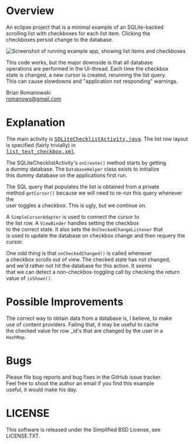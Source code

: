# Overview
An eclipse project that is a minimal example of an SQLite-backed   
scrolling list with checkboxes for each list item.  Clicking the   
checkboxes persist change to the database.   

<img src="http://github.com/romanows/SQLiteChecklist/raw/master/screenshot.png" alt="Screenshot of running example app, showing list items and checkboxes" />

This code works, but the major downside is that all database   
operations are performed in the UI-thread.  Each time the checkbox   
state is changed, a new cursor is created, rerunning the list query.   
This can cause slowdowns and "application not responding" warnings.   

Brian Romanowski   
romanows@gmail.com   


# Explanation
The main activity is <tt><a href="http://github.com/romanows/SQLiteChecklist/raw/master/src/com/pwnetics/example/SQLiteChecklistActivity.java">SQLiteChecklistActivity.java</a></tt>.  The list row layout is specified (fairly trivially) in   
<tt><a href="http://github.com/romanows/SQLiteChecklist/raw/master/res/layout/list_text_checkbox.xml">list_text_checkbox.xml</a></tt>.   

The SQLiteChecklistActivity's <code>onCreate()</code> method starts by getting  
a dummy database.  The <code>DatabaseHelper</code> class exists to initialize   
this dummy database on the applications first run.   

The SQL query that populates the list is obtained from a private   
method <code>getCursor()</code> because we will need to re-run this query whenever the   
user toggles a checkbox.  This is ugly, but we continue on.   

A <code>SimpleCursorAdapter</code> is used to connect the cursor to    
the list row.  A <code>ViewBinder</code> handles setting the checkbox   
to the correct state.  It also sets the <code>OnCheckedChangeListener</code> that   
is used to update the database on checkbox change and then requery the   
cursor.

One odd thing is that <code>onCheckedChanged()</code> is called whenever   
a checkbox scrolls out of view.  The checked state has not changed,   
and we'd rather not hit the database for this action.  It <em>seems</em>   
that we can detect a non-checkbox-toggling call by checking the return   
value of <code>isShown()</code>.   


# Possible Improvements
The correct way to obtain data from a database is, I believe, to make   
use of content providers.  Failing that, it may be useful to cache   
the checked value for row _id's that are changed by the user in a    
<code>HashMap</code>.


# Bugs
Please file bug reports and bug fixes in the GitHub issue tracker.   
Feel free to shoot the author an email if you find this example   
useful, it would make his day.  


# LICENSE
This software is released under the Simplified BSD License, see   
LICENSE.TXT.   
